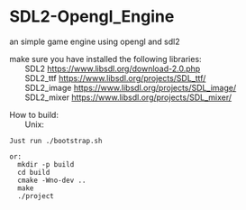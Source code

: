# SDL2-Opengl_Engine
an simple game engine using opengl and sdl2

make sure you have installed the following libraries: <br> 
&nbsp;&nbsp;&nbsp;&nbsp;&nbsp;&nbsp;&nbsp;SDL2        https://www.libsdl.org/download-2.0.php <br>
&nbsp;&nbsp;&nbsp;&nbsp;&nbsp;&nbsp;&nbsp;SDL2_ttf    https://www.libsdl.org/projects/SDL_ttf/ <br>
&nbsp;&nbsp;&nbsp;&nbsp;&nbsp;&nbsp;&nbsp;SDL2_image  https://www.libsdl.org/projects/SDL_image/ <br>
&nbsp;&nbsp;&nbsp;&nbsp;&nbsp;&nbsp;&nbsp;SDL2_mixer  https://www.libsdl.org/projects/SDL_mixer/ <br>

How to build:<br>
&nbsp;&nbsp;&nbsp;&nbsp;&nbsp;&nbsp;&nbsp;Unix: <br>

      
    Just run ./bootstrap.sh
    
    or:
      mkdir -p build
      cd build
      cmake -Wno-dev ..
      make
      ./project
      
